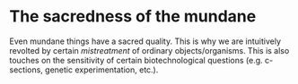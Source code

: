 # The sacredness of the mundane

Even mundane things have a sacred quality. This is why we are intuitively revolted by certain *mistreatment* of ordinary objects/organisms. This is also touches on the sensitivity of certain biotechnological questions (e.g. c-sections, genetic experimentation, etc.).
